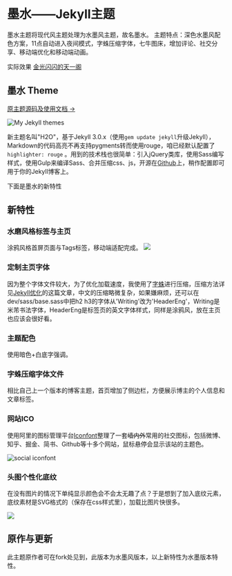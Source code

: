 # 墨水——Jekyll主题
墨水主题将现代风主题处理为水墨风主题，故名墨水。
主题特点：深色水墨风配色方案，11点自动进入夜间模式，字蛛压缩字体，七牛图床，增加评论、社交分享、移动端优化和移动端动画。

实际效果
[金光闪闪的天一阁](http://www.aitianyi.me/)

## 墨水 Theme

[原主题源码及使用文档 →](https://github.com/kaeyleo/jekyll-theme-H2O)

![My Jekyll themes](http://p3sactqby.bkt.clouddn.com/first-page.png)

新主题名叫"H2O"，基于Jekyll 3.0.x（使用```gem update jekyll```升级Jekyll），Markdown的代码高亮不再支持pygments转而使用rouge，咱已经默认配置了 ```highlighter: rouge``` 。用到的技术栈也很简单：引入jQuery类库，使用Sass编写样式，使用Gulp来编译Sass、合并压缩css、js，开源在[Github](https://github.com/kaeyleo/jekyll-theme-H2O)上，稍作配置即可用于你的Jekyll博客上。

下面是墨水的新特性

## 新特性

### 水磨风格标签与主页

涂鸦风格首屏页面与Tags标签，移动端适配完成。
![](http://p3sactqby.bkt.clouddn.com/tags.png)

### 定制主页字体

因为整个字体文件较大，为了优化加载速度，我使用了[字蛛](http://font-spider.org/)进行压缩，压缩方法详见[Jekyll优化](http://blog.nintheavens.com/2018/02/08/Jekyll%E4%BC%98%E5%8C%96%E5%AE%9E%E8%B7%B5.html)的这篇文章，中文的压缩略微复杂，如果嫌麻烦，还可以在dev/sass/base.sass中把h2 h3的字体从'Writing'改为'HeaderEng'，Writing是米芾书法字体，HeaderEng是标签页的英文字体样式，同样是涂鸦风，放在主页也应该会很好看。

### 主题配色

使用暗色+白底字强调。

### 字蛛压缩字体文件

相比自己上一个版本的博客主题，首页增加了侧边栏，方便展示博主的个人信息和文章标签。

### 网站ICO

使用阿里的图标管理平台[Iconfont](http://iconfont.cn/)整理了一套<strike>墙内外</strike>常用的社交图标，包括微博、知乎、掘金、简书、Github等十多个网站，鼠标悬停会显示该站的主题色。

![social iconfont](http://on2171g4d.bkt.clouddn.com/jekyll-theme-h2o-snstext.jpg)



### 头图个性化底纹

在没有图片的情况下单纯显示颜色会不会太无趣了点？于是想到了加入底纹元素，底纹素材是SVG格式的（保存在css样式里），加载比图片快很多。

![](http://on2171g4d.bkt.clouddn.com/jekyll-theme-h2o-headerpatterns.jpg)

## 原作与更新

此主题原作者可在fork处见到，此版本为水墨风版本，以上新特性为水墨版本特性。

